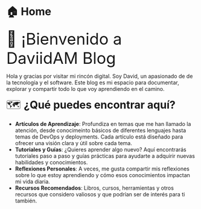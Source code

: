# 🏠 Home

<span style="font-size:3em;">👋 ¡Bienvenido a DaviidAM Blog</span>

Hola y gracias por visitar mi rincón digital. Soy David, un apasionado de de la tecnología y el software. Este blog es mi espacio para documentar, explorar y compartir todo lo que voy aprendiendo en el camino.

<span style="font-size:2em;">🗺️ **¿Qué puedes encontrar aquí?**</span>

* **Artículos de Aprendizaje**: Profundiza en temas que me han llamado la atención, desde conocimeinto básicos de diferentes lenguajes hasta temas de DevOps y deployments. Cada artículo está diseñado para ofrecer una visión clara y útil sobre cada tema.
* **Tutoriales y Guías**: ¿Quieres aprender algo nuevo? Aquí encontrarás tutoriales paso a paso y guías prácticas para ayudarte a adquirir nuevas habilidades y conocimientos.
* **Reflexiones Personales**: A veces, me gusta compartir mis reflexiones sobre lo que estoy aprendiendo y cómo esos conocimientos impactan mi vida diaria.
* **Recursos Recomendados**: Libros, cursos, herramientas y otros recursos que considero valiosos y que podrían ser de interés para ti también.
